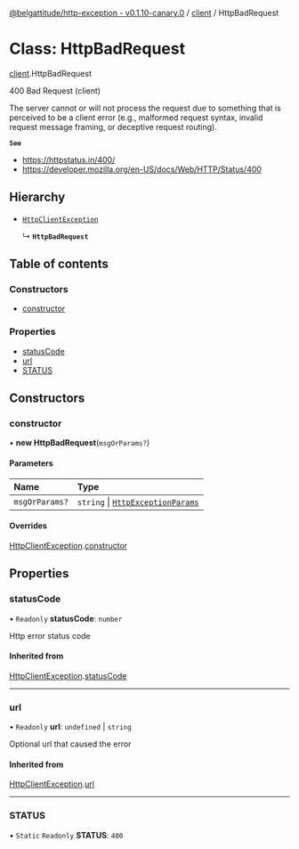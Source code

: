 [@belgattitude/http-exception - v0.1.10-canary.0](../README.md) / [client](../modules/client.md) / HttpBadRequest

# Class: HttpBadRequest

[client](../modules/client.md).HttpBadRequest

400 Bad Request (client)

The server cannot or will not process the request due to something that is perceived to be a client error
(e.g., malformed request syntax, invalid request message framing, or deceptive request routing).

**`See`**

- https://httpstatus.in/400/
- https://developer.mozilla.org/en-US/docs/Web/HTTP/Status/400

## Hierarchy

- [`HttpClientException`](base.HttpClientException.md)

  ↳ **`HttpBadRequest`**

## Table of contents

### Constructors

- [constructor](client.HttpBadRequest.md#constructor)

### Properties

- [statusCode](client.HttpBadRequest.md#statuscode)
- [url](client.HttpBadRequest.md#url)
- [STATUS](client.HttpBadRequest.md#status)

## Constructors

### constructor

• **new HttpBadRequest**(`msgOrParams?`)

#### Parameters

| Name           | Type                                                                         |
| :------------- | :--------------------------------------------------------------------------- |
| `msgOrParams?` | `string` \| [`HttpExceptionParams`](../modules/types.md#httpexceptionparams) |

#### Overrides

[HttpClientException](base.HttpClientException.md).[constructor](base.HttpClientException.md#constructor)

## Properties

### statusCode

• `Readonly` **statusCode**: `number`

Http error status code

#### Inherited from

[HttpClientException](base.HttpClientException.md).[statusCode](base.HttpClientException.md#statuscode)

---

### url

• `Readonly` **url**: `undefined` \| `string`

Optional url that caused the error

#### Inherited from

[HttpClientException](base.HttpClientException.md).[url](base.HttpClientException.md#url)

---

### STATUS

▪ `Static` `Readonly` **STATUS**: `400`
